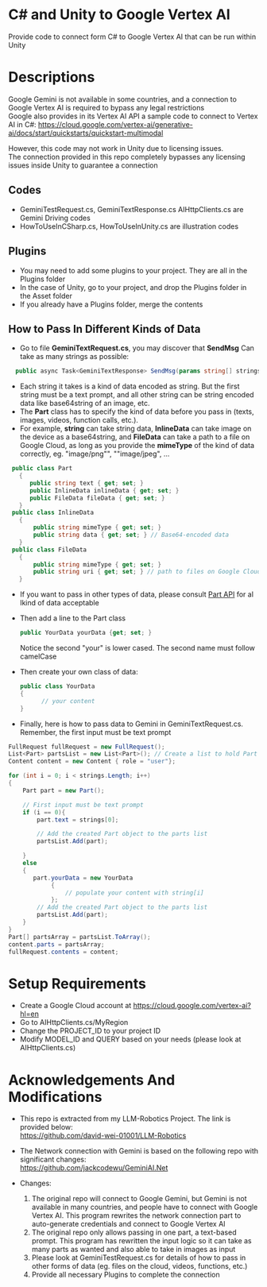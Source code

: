 # C# and Unity to Google Vertex AI
Provide code to connect form C# to Google Vertex AI that can be run within Unity

# Descriptions
Google Gemini is not available in some countries, and a connection to Google Vertex AI is required to bypass any legal restrictions\
Google also provides in its Vertex AI API a sample code to connect to Vertex AI in C#:
https://cloud.google.com/vertex-ai/generative-ai/docs/start/quickstarts/quickstart-multimodal

However, this code may not work in Unity due to licensing issues.\
The connection provided in this repo completely bypasses any licensing issues inside Unity to guarantee a connection

## Codes
- GeminiTestRequest.cs, GeminiTextResponse.cs AIHttpClients.cs are Gemini Driving codes
- HowToUseInCSharp.cs, HowToUseInUnity.cs are illustration codes

## Plugins
- You may need to add some plugins to your project. They are all in the Plugins folder
- In the case of Unity, go to your project, and drop the Plugins folder in the Asset folder
- If you already have a Plugins folder, merge the contents

## How to Pass In Different Kinds of Data

- Go to file **GeminiTextRequest.cs**, you may discover that **SendMsg** Can take as many strings as possible:
```cs
  public async Task<GeminiTextResponse> SendMsg(params string[] strings)
```
- Each string it takes is a kind of data encoded as string. But the first string must be a text prompt, and all other string can be string encoded data like base64string of an image, etc.
- The **Part** class has to specify the kind of data before you pass in (texts, images, videos, function calls, etc.).
- For example, **string** can take string data, **InlineData** can take image on the device as a base64string, and **FileData** can take a path to a file on Google Cloud, as long as you provide the **mimeType** of the kind of data correctly, eg. "image/png"", ""image/jpeg", ...
 ```cs
  public class Part
    {
       public string text { get; set; }
       public InlineData inlineData { get; set; }
       public FileData fileData { get; set; }
    }
  public class InlineData
    {
        public string mimeType { get; set; }
        public string data { get; set; } // Base64-encoded data
    }
  public class FileData
    {
        public string mimeType { get; set; }
        public string uri { get; set; } // path to files on Google Cloud
    }
```

- If you want to pass in other types of data, please consult [Part API](https://cloud.google.com/dotnet/docs/reference/Google.Cloud.AIPlatform.V1/latest/Google.Cloud.AIPlatform.V1.Part) for al lkind of data acceptable
- Then add a line to the Part class
  ```cs
  public YourData yourData {get; set; }
  ```
  Notice the second "your" is lower cased. The second name must follow camelCase
  
- Then create your own class of data:
  ```cs
  public class YourData
  {
        // your content
  }
  ```
- Finally, here is how to pass data to Gemini in GeminiTextRequest.cs. Remember, the first input must be text prompt
```cs
FullRequest fullRequest = new FullRequest();
List<Part> partsList = new List<Part>(); // Create a list to hold Part objects
Content content = new Content { role = "user"};

for (int i = 0; i < strings.Length; i++)
{
    Part part = new Part();

    // First input must be text prompt
    if (i == 0){
        part.text = strings[0];

        // Add the created Part object to the parts list
        partsList.Add(part);

    }
    else 
    {
       part.yourData = new YourData
            {
                // populate your content with string[i]
            };
        // Add the created Part object to the parts list
        partsList.Add(part);
    }
}
Part[] partsArray = partsList.ToArray();
content.parts = partsArray;
fullRequest.contents = content;
```

# Setup Requirements
- Create a Google Cloud account at https://cloud.google.com/vertex-ai?hl=en 
- Go to AIHttpClients.cs/MyRegion
- Change the PROJECT_ID to your project ID
- Modify MODEL_ID and QUERY based on your needs (please look at AIHttpClients.cs)

# Acknowledgements And Modifications
- This repo is extracted from my LLM-Robotics Project. The link is provided below:\
      https://github.com/david-wei-01001/LLM-Robotics
- The Network connection with Gemini is based on the following repo with significant changes:\
    https://github.com/jackcodewu/GeminiAI.Net

- Changes:
    1. The original repo will connect to Google Gemini, but Gemini is not available in many countries, and people have to connect with Google Vertex AI. This program rewrites the network connection part to auto-generate credentials and connect to Google Vertex AI
    2. The original repo only allows passing in one part, a text-based prompt. This program has rewritten the input logic so it can take as many parts as wanted and also able to take in images as input
    3. Please look at GeminiTestRequest.cs for details of how to pass in other forms of data (eg. files on the cloud, videos, functions, etc.)
    4. Provide all necessary Plugins to complete the connection
